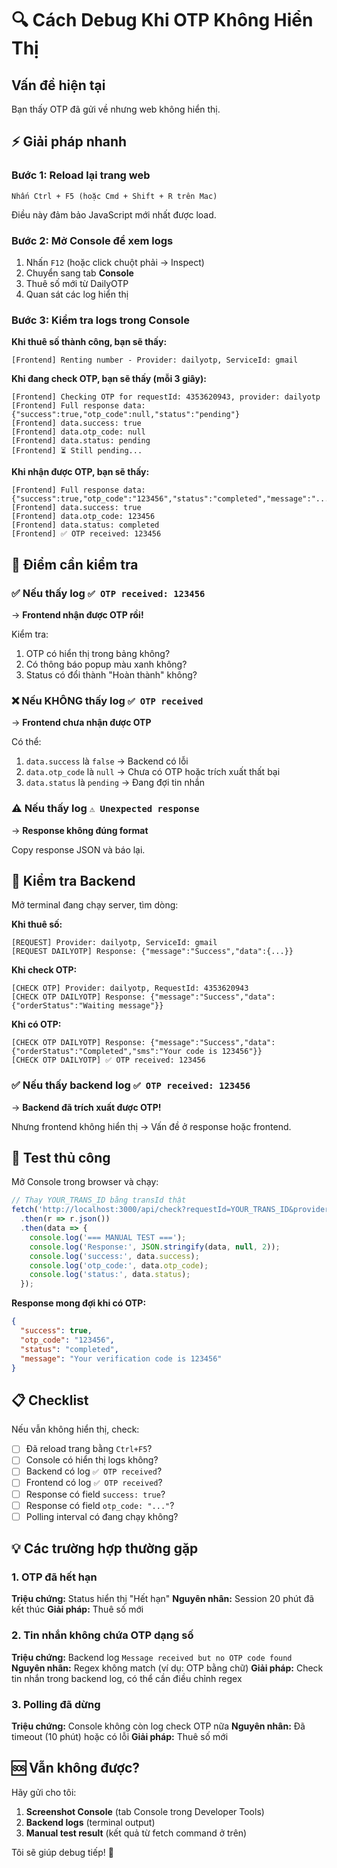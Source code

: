 # 🔍 Cách Debug Khi OTP Không Hiển Thị

## Vấn đề hiện tại
Bạn thấy OTP đã gửi về nhưng web không hiển thị.

## ⚡ Giải pháp nhanh

### Bước 1: Reload lại trang web
```
Nhấn Ctrl + F5 (hoặc Cmd + Shift + R trên Mac)
```
Điều này đảm bảo JavaScript mới nhất được load.

### Bước 2: Mở Console để xem logs
1. Nhấn `F12` (hoặc click chuột phải → Inspect)
2. Chuyển sang tab **Console**
3. Thuê số mới từ DailyOTP
4. Quan sát các log hiển thị

### Bước 3: Kiểm tra logs trong Console

**Khi thuê số thành công, bạn sẽ thấy:**
```
[Frontend] Renting number - Provider: dailyotp, ServiceId: gmail
```

**Khi đang check OTP, bạn sẽ thấy (mỗi 3 giây):**
```
[Frontend] Checking OTP for requestId: 4353620943, provider: dailyotp
[Frontend] Full response data: {"success":true,"otp_code":null,"status":"pending"}
[Frontend] data.success: true
[Frontend] data.otp_code: null
[Frontend] data.status: pending
[Frontend] ⏳ Still pending...
```

**Khi nhận được OTP, bạn sẽ thấy:**
```
[Frontend] Full response data: {"success":true,"otp_code":"123456","status":"completed","message":"..."}
[Frontend] data.success: true
[Frontend] data.otp_code: 123456
[Frontend] data.status: completed
[Frontend] ✅ OTP received: 123456
```

## 🎯 Điểm cần kiểm tra

### ✅ Nếu thấy log `✅ OTP received: 123456`
→ **Frontend nhận được OTP rồi!**

Kiểm tra:
1. OTP có hiển thị trong bảng không?
2. Có thông báo popup màu xanh không?
3. Status có đổi thành "Hoàn thành" không?

### ❌ Nếu KHÔNG thấy log `✅ OTP received`
→ **Frontend chưa nhận được OTP**

Có thể:
1. `data.success` là `false` → Backend có lỗi
2. `data.otp_code` là `null` → Chưa có OTP hoặc trích xuất thất bại
3. `data.status` là `pending` → Đang đợi tin nhắn

### ⚠️ Nếu thấy log `⚠️ Unexpected response`
→ **Response không đúng format**

Copy response JSON và báo lại.

## 🔧 Kiểm tra Backend

Mở terminal đang chạy server, tìm dòng:

**Khi thuê số:**
```
[REQUEST] Provider: dailyotp, ServiceId: gmail
[REQUEST DAILYOTP] Response: {"message":"Success","data":{...}}
```

**Khi check OTP:**
```
[CHECK OTP] Provider: dailyotp, RequestId: 4353620943
[CHECK OTP DAILYOTP] Response: {"message":"Success","data":{"orderStatus":"Waiting message"}}
```

**Khi có OTP:**
```
[CHECK OTP DAILYOTP] Response: {"message":"Success","data":{"orderStatus":"Completed","sms":"Your code is 123456"}}
[CHECK OTP DAILYOTP] ✅ OTP received: 123456
```

### ✅ Nếu thấy backend log `✅ OTP received: 123456`
→ **Backend đã trích xuất được OTP!**

Nhưng frontend không hiển thị → Vấn đề ở response hoặc frontend.

## 🧪 Test thủ công

Mở Console trong browser và chạy:

```javascript
// Thay YOUR_TRANS_ID bằng transId thật
fetch('http://localhost:3000/api/check?requestId=YOUR_TRANS_ID&provider=dailyotp')
  .then(r => r.json())
  .then(data => {
    console.log('=== MANUAL TEST ===');
    console.log('Response:', JSON.stringify(data, null, 2));
    console.log('success:', data.success);
    console.log('otp_code:', data.otp_code);
    console.log('status:', data.status);
  });
```

**Response mong đợi khi có OTP:**
```json
{
  "success": true,
  "otp_code": "123456",
  "status": "completed",
  "message": "Your verification code is 123456"
}
```

## 📋 Checklist

Nếu vẫn không hiển thị, check:

- [ ] Đã reload trang bằng `Ctrl+F5`?
- [ ] Console có hiển thị logs không?
- [ ] Backend có log `✅ OTP received`?
- [ ] Frontend có log `✅ OTP received`?
- [ ] Response có field `success: true`?
- [ ] Response có field `otp_code: "..."`?
- [ ] Polling interval có đang chạy không?

## 💡 Các trường hợp thường gặp

### 1. OTP đã hết hạn
**Triệu chứng:** Status hiển thị "Hết hạn"
**Nguyên nhân:** Session 20 phút đã kết thúc
**Giải pháp:** Thuê số mới

### 2. Tin nhắn không chứa OTP dạng số
**Triệu chứng:** Backend log `Message received but no OTP code found`
**Nguyên nhân:** Regex không match (ví dụ: OTP bằng chữ)
**Giải pháp:** Check tin nhắn trong backend log, có thể cần điều chỉnh regex

### 3. Polling đã dừng
**Triệu chứng:** Console không còn log check OTP nữa
**Nguyên nhân:** Đã timeout (10 phút) hoặc có lỗi
**Giải pháp:** Thuê số mới

## 🆘 Vẫn không được?

Hãy gửi cho tôi:

1. **Screenshot Console** (tab Console trong Developer Tools)
2. **Backend logs** (terminal output)
3. **Manual test result** (kết quả từ fetch command ở trên)

Tôi sẽ giúp debug tiếp! 🚀

